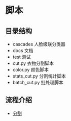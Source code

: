 脚本
====

目录结构
--------

-	cascades 人脸级联分类器
-	docs 文档
-	test 测试
-	cut.py 衣物分割脚本
-	color.py 颜色脚本
-	stats_cut.py 分割统计脚本
-	batch_cut.py 批处理脚本

流程介绍
--------

-	[分割](docs/cut.md)
